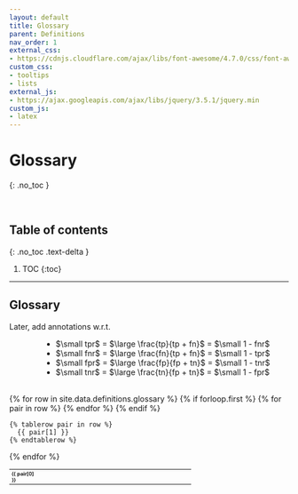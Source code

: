 ```yaml
---
layout: default
title: Glossary
parent: Definitions
nav_order: 1
external_css:
- https://cdnjs.cloudflare.com/ajax/libs/font-awesome/4.7.0/css/font-awesome.min
custom_css:
- tooltips
- lists
external_js:
- https://ajax.googleapis.com/ajax/libs/jquery/3.5.1/jquery.min
custom_js:
- latex
---
```


# Glossary
{: .no_toc }

<br>

## Table of contents
{: .no_toc .text-delta }

1. TOC
{:toc}

---

## Glossary

Later, add annotations w.r.t.

<div style="margin-left: 60px">
  <ul>
    <li>$\small tpr$ = $\large \frac{tp}{tp + fn}$ = $\small 1 - fnr$</li>
    <li>$\small fnr$ = $\large \frac{fn}{tp + fn}$ = $\small 1 - tpr$</li>
    <li>$\small fpr$ = $\large \frac{fp}{fp + tn}$ = $\small 1 - tnr$</li>
    <li>$\small tnr$ = $\large \frac{tn}{fp + tn}$ = $\small 1 - fpr$</li>
  </ul>
</div>

<br>

<table style="width: 65%;font-size: 65%;text-align: left;">
  <colgroup>
      <col style="width: 15%">
      <col style="width: 55%">
      <col style="width: 20%">
      <col style="width: 10%">
  </colgroup>
  {% for row in site.data.definitions.glossary %}
    {% if forloop.first %}
    <tr>
      {% for pair in row %}
        <th>{{ pair[0] }}</th>
      {% endfor %}
    </tr>
    {% endif %}

    {% tablerow pair in row %}
      {{ pair[1] }}
    {% endtablerow %}
  {% endfor %}
</table>

<br>
<br>
<br>
<br>
